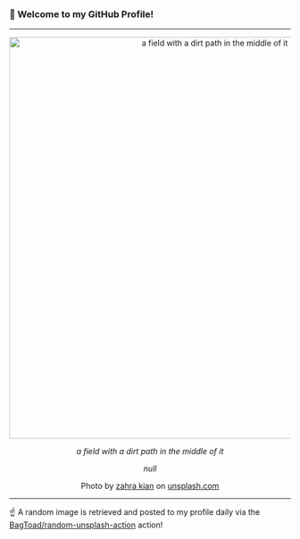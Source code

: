 ### 👋 Welcome to my GitHub Profile!

----

<div align="center">
  <img width="720" src="https://images.unsplash.com/photo-1713658564647-1fe5334d236d?crop=entropy&cs=tinysrgb&fit=max&fm=jpg&ixid=M3w1NTI0OTR8MHwxfHJhbmRvbXx8fHx8fHx8fDE3NTYxODg5MzR8&ixlib=rb-4.1.0&q=80&w=1080" alt="a field with a dirt path in the middle of it">
  
  <em>a field with a dirt path in the middle of it</em>
  
  <em>null</em>
  
  Photo by [zahra kian](null) on [unsplash.com](https://unsplash.com/)
</div>

----

☝️ A random image is retrieved and posted to my profile daily via the [BagToad/random-unsplash-action](https://github.com/BagToad/random-unsplash-action) action!
